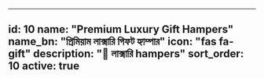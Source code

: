 
---
id: 10
name: "Premium Luxury Gift Hampers"
name_bn: "প্রিমিয়াম লাক্সারি গিফট হ্যাম্পার"
icon: "fas fa-gift"
description: "🎁 লাক্সারি hampers"
sort_order: 10
active: true
---
